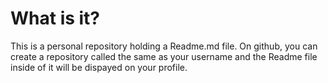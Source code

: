 # What is it?
This is a personal repository holding a Readme.md file. On github, you can create a repository called the same as your username and the Readme file inside of it will be dispayed on your profile.
